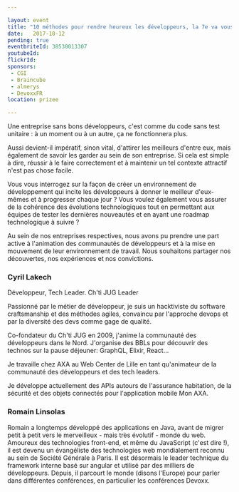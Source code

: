 ```yaml
---

layout: event
title: "10 méthodes pour rendre heureux les développeurs, la 7e va vous étonner !"
date:   2017-10-12
pending: true
eventbriteId: 38530013307
youtubeId:
flickrId: 
sponsors:
 - CGI
 - Braincube
 - almerys
 - DevoxxFR
location: prizee

---
```


Une entreprise sans bons développeurs, c'est comme du code sans test unitaire : à un moment ou à un autre, ça ne fonctionnera plus.

Aussi devient-il impératif, sinon vital, d'attirer les meilleurs d'entre eux, mais également de savoir les garder au sein de son entreprise. Si cela est simple à dire, réussir à le faire correctement et à maintenir un tel contexte attractif n'est pas chose facile.

Vous vous interrogez sur la façon de créer un environnement de développement qui incite les développeurs à donner le meilleur d'eux-mêmes et à progresser chaque jour ? Vous voulez également vous assurer de la cohérence des évolutions technologiques tout en permettant aux équipes de tester les dernières nouveautés et en ayant une roadmap technologique à suivre ?

Au sein de nos entreprises respectives, nous avons pu prendre une part active à l'animation des communautés de développeurs et à la mise en mouvement de leur environnement de travail. Nous souhaitons partager nos découvertes, nos expériences et nos convictions.

### Cyril Lakech

Développeur, Tech Leader. Ch'ti JUG Leader

Passionné par le métier de développeur, je suis un hacktiviste du software craftsmanship et des méthodes agiles, convaincu par l'approche devops et par la diversité des devs comme gage de qualité.

Co-fondateur du Ch'ti JUG en 2009, j'anime la communauté des développeurs dans le Nord. J'organise des BBLs pour découvrir des technos sur la pause déjeuner: GraphQL, Elixir, React...

Je travaille chez AXA au Web Center de Lille en tant qu'animateur de la communauté des développeurs et des tech leaders.

Je développe actuellement des APIs autours de l'assurance habitation, de la sécurité et des objets connectés pour l'application mobile Mon AXA.


### Romain Linsolas

Romain a longtemps développé des applications en Java, avant de migrer petit à petit vers le merveilleux - mais très évolutif - monde du web. Amoureux des technologies front-end, et même du JavaScript (c'est dire !), il est devenu un évangéliste des technologies web mondialement reconnu au sein de Société Générale à Paris. Il est désormais le leader technique du framework interne basé sur angular et utilisé par des milliers de développeurs. Depuis, il parcourt le monde (disons l'Europe) pour parler dans différentes conférences, en particulier les conférences Devoxx.

